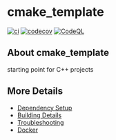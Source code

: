 # cmake_template

[![ci](https://github.com/billyzs/cmake_template/actions/workflows/ci.yml/badge.svg)](https://github.com/billyzs/cmake_template/actions/workflows/ci.yml)
[![codecov](https://codecov.io/gh/billyzs/cmake_template/branch/main/graph/badge.svg)](https://codecov.io/gh/billyzs/cmake_template)
[![CodeQL](https://github.com/billyzs/cmake_template/actions/workflows/codeql-analysis.yml/badge.svg)](https://github.com/billyzs/cmake_template/actions/workflows/codeql-analysis.yml)

## About cmake_template
starting point for C++ projects


## More Details

 * [Dependency Setup](README_dependencies.md)
 * [Building Details](README_building.md)
 * [Troubleshooting](README_troubleshooting.md)
 * [Docker](README_docker.md)
